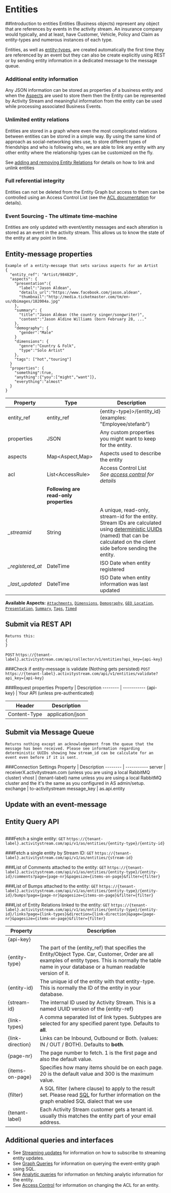 # Entities
##Introduction to entities
Entities (Business objects) represent any object that are references by events in the activity stream. An insurance company would typically, and at least, have Customer, Vehicle, Policy and Claim as entity-types and numerous instances of each type.

Entities, as well as [entity-types](), are created automatically the first time they are referenced by an event but they can also be create explicitly using REST or by sending entity information in a dedicated message to the message queue.
### Additional entity information
Any JSON information can be stored as properties of a business entity and when the [Aspects]() are used to store them then the Entity can be represented by Activity Stream and meaningful information from the entity can be used while processing associated Business Events.
### Unlimited entity relations
Entities are stored in a graph where even the most complicated relations between entities can be stored in a simple way. By using the same kind of approach as social-networking sites use, to store different types of friendships and who is following who, we are able to link any entity with any other entity where the relationship types can be customized on the fly.

See [adding and removing Entity Relations]() for details on how to link and unlink entities
### Full referential integrity
Entities can not be deleted from the Entity Graph but access to them can be controlled using an Access Control List (see the [ACL documentation]() for details).
### Event Sourcing - The ultimate time-machine
Entities are only updated with event/entity messages and each alteration is stored as an event in the activity stream. This allows us to know the state of the entity at any point in time.

## Entity-message properties
```shell
Example of a entity-message that sets various aspects for an Artist
{
  "entity_ref": "Artist/984829",
  "aspects": {
    "presentation":{
      "label":"Jason Aldean",
      "details_url":"https://www.facebook.com/jason.aldean",
      "thumbnail":"http://media.ticketmaster.com/tm/en-us/dbimages/182004a.jpg"
    },
    "summary": {
      "title":"Jason Aldean (the country singer/songwriter)",
      "content":"Jason Aldine Williams (born February 28, ..."
    },
    "demography": {
      "gender":"Male"
    }
    "dimensions": {
      "genre":"Country & Folk",
      "type":"Solo Artist"
    },
    "tags": ["hot","touring"]
  }
  "properties": {
    "something":true,
    "anything":{"you":["might","want"]},
    "everything":"almost"
  }
}
```

Property | Type | Description
-------- | ---- | -----------
entity_ref | entity_ref | {entity-type}>/{entity_id} (examples: "Employee/stefanb")
properties | JSON | Any custom properties you might want to keep for the entity.
aspects | Map<Aspect,Map>| Aspects used to describe the entity
acl | List\<AccessRule\> | Access Control List</br>*See [access control](#access-control) for details*
 | |  **Following are read-only properties**
*\_streamid* | String | A unique, read-only, stream-id for the entity.</br>Stream IDs are calculated using [deterministic UUIDs]() (named) that can be calculated on the client side before sending the entity.
*\_registered_at* | DateTime | ISO Date when entity registered
*\_last_updated* | DateTime | ISO Date when entity information was last updated

**Available Aspects:** [`Attachments`](#attachments), [`Dimensions`](#dimensions), [`Demography`](#demography), [`GEO Location`](#geo-locations),  [`Presentation`](#presentation), [`Summary`](#summary), [`Tags`](#tags), [`Timed`](#timed) 

## Submit via REST API
```shell
Returns this:
{
}
```
`POST` `https://{tenant-label}.activitystream.com/api/collector/v1/entities?api_key={api-key}`

###Check if entity-message is validate (Nothing gets persisted)
`POST` `https://{tenant-label}.activitystream.com/api/v1/entities/validate?api_key={api-key}`

###Request properties
Property | Description
-------- | -----------
{api-key} | Your API (unless pre-authenticated)

Header| Description
-------- | -----------
Content-Type | application/json


## Submit via Message Queue
```shell
Returns nothing except an acknowledgement from the queue that the message has been received. Please see information regarding deterministic UUIDs showing how stream_id can be calculate for an event even before if it is sent.
```
###Connection Settings
Property | Description
-------- | -----------
server | receiverX.activitystream.com (unless you are using a local RabbitMQ cluster)
vhost | {tenant-label} name unless you are using a local RabbitMQ cluster and the it's the same as you configured in AS admin/setup.
exchange | to-activitystream
message_key | as.api.entity

## Update with an event-message

## Entity Query API
```shell
```

###Fetch a single entity:
`GET` `https://{tenant-label}.activitystream.com/api/v1/as/entities/{entity-type}/{entity-id}`

###Fetch a single entity by Stream ID:
`GET` `https://{tenant-label}.activitystream.com/api/v1/as/entities/{stream-id}`

###List of Comments attached to the entity:
`GET` `https://{tenant-label}.activitystream.com/api/v1/as/entities/{entity-type}/{entity-id}/comments?page={page-nr}&pagesize={items-on-page}&filter={filter}`

###List of Bumps attached to the entity:
`GET` `https://{tenant-label}.activitystream.com/api/v1/as/entities/{entity-type}/{entity-id}/bumps?page={page-nr}&pagesize={items-on-page}&filter={filter}`

###List of Entity Relations linked to the entity:
`GET` `https://{tenant-label}.activitystream.com/api/v1/as/entities/{entity-type}/{entity-id}/links?page={link-types}&direction={link-direction}&page={page-nr}&pagesize={items-on-page}&filter={filter}`

Property | Description
-------- | -----------
{api-key} |
{entity-type} | The part of the {entity_ref} that specifies the Entity/Object Type. Car, Customer, Order are all examples of entity types. This is normally the table name in your database or a human readable version of it.
{entity-id} | The unique id of the entity with that entity-type. This is normally the ID of the entity in your database.
{stream-id} | The internal ID used by Activity Stream. This is a named UUID version of the {entity-ref}
{link-types} | A comma separated list of link types. Subtypes are selected for any specified parent type. Defaults to **all**.
{link-direction} | Links can be Inbound, Outbound or Both. (values: IN / OUT / BOTH). Defaults to **both**.
{page-nr} | The page number to fetch. 1 is the first page and also the default value.
{items-on-page} | Specifies how many items should be on each page. 20 is the default value and 300 is the maximum value.
{filter} | A SQL filter (where clause) to apply to the result set. Please read [SQL]() for further information on the graph enabled SQL dialect that we use
{tenant-label} | Each Activity Stream customer gets a tenant id. usually this matches the entity part of your email address.

## Additional queries and interfaces
* See [Streaming updates]() for information on how to subscribe to streaming entity updates.
* See [Graph Queries]() for information on querying the event-entity graph using SQL.
* See [Analytic queries]() for information on fetching analytic information for the entity.
* See [Access Control]() for information on changing the ACL for an entity.
